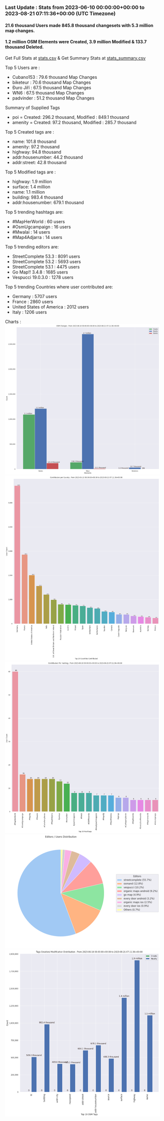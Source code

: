 ### Last Update : Stats from 2023-06-10 00:00:00+00:00 to 2023-08-21 07:11:36+00:00 (UTC Timezone)

#### 21.6 thousand Users made 845.8 thousand changesets with 5.3 million map changes.
#### 1.2 million OSM Elements were Created, 3.9 million Modified & 133.7 thousand Deleted.
Get Full Stats at [stats.csv](/stats/fieldmappers/Daily/stats.csv)
 & Get Summary Stats at [stats_summary.csv](/stats/fieldmappers/Daily/stats_summary.csv)

Top 5 Users are : 
- Cubano153 : 79.6 thousand Map Changes
- biketeur : 70.6 thousand Map Changes
- Đuro Jiří : 67.5 thousand Map Changes
- WN6 : 67.5 thousand Map Changes
- padvinder : 51.2 thousand Map Changes

Summary of Supplied Tags
- poi = Created: 296.2 thousand, Modified : 849.1 thousand
- amenity = Created: 97.2 thousand, Modified : 285.7 thousand


Top 5 Created tags are :
- name: 101.8 thousand
- amenity: 97.2 thousand
- highway: 94.8 thousand
- addr:housenumber: 44.2 thousand
- addr:street: 42.8 thousand


Top 5 Modified tags are :
- highway: 1.9 million
- surface: 1.4 million
- name: 1.1 million
- building: 983.4 thousand
- addr:housenumber: 679.1 thousand


Top 5 trending hashtags are:
- #MapHerWorld : 60 users
- #OsmUgcampaign : 16 users
- #Mwalai : 14 users
- #Map4Adjarra : 14 users


Top 5 trending editors are:
- StreetComplete 53.3 : 8091 users
- StreetComplete 53.2 : 5693 users
- StreetComplete 53.1 : 4475 users
- Go Map!! 3.4.8 : 1685 users
- Vespucci 19.0.3.0 : 1278 users


Top 5 trending Countries where user contributed are:
- Germany : 5707 users
- France : 2860 users
- United States of America : 2012 users
- Italy : 1206 users


 Charts : 
![Alt text](./stats_osm_changes.png) 
![Alt text](./stats_users_per_country.png) 
![Alt text](./stats_users_per_hashtag.png) 
![Alt text](./stats_editors_pie_chart.png) 
![Alt text](./stats_tags.png) 
